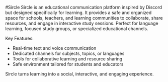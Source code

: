 #Sircle
Sircle is an educational communication platform inspired by Discord but designed specifically for learning. It provides a safe and organized space for schools, teachers, and learning communities to collaborate, share resources, and engage in interactive study sessions. Perfect for language learning, focused study groups, or specialized educational channels.

Key Features:

* Real-time text and voice communication
* Dedicated channels for subjects, topics, or languages
* Tools for collaborative learning and resource sharing
* Safe environment tailored for students and educators

Sircle turns learning into a social, interactive, and engaging experience.
